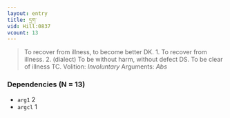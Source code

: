 ```yaml
---
layout: entry
title: དྲག་
vid: Hill:0837
vcount: 13
---
```

> To recover from illness, to become better DK\. 1\. To recover from illness\. 2\. (dialect) To be without harm, without defect DS\. To be clear of illness TC\.
> Volition: _Involuntary_
> Arguments: _Abs_


### Dependencies (N = 13)
* `arg1` 2
* `argcl` 1
